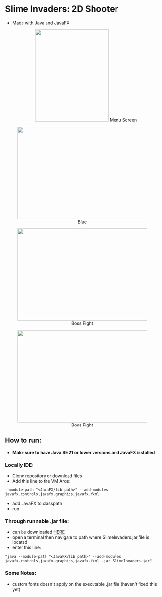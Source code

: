 # Slime Invaders: 2D Shooter
- Made with Java and JavaFX


  <p  align="center">
  <img src="https://github.com/user-attachments/assets/63b8a9b9-100a-4a9f-80a7-060815a8897f" width = "240" height = "300">
    Menu Screen
  </p>

<figure align="center">
  <img src="https://github.com/user-attachments/assets/03cde49b-1650-4f95-8142-60903a104c9d" width = "600" height = "300">
  <figcaption>
    Blue
  </figcaption>
</figure>
<figure align="center">
  <img src="https://github.com/user-attachments/assets/41c2dacf-223b-4900-b9fb-efc763a7141a" width = "600" height = "300">
  <figcaption>
    Boss Fight
  </figcaption>
</figure>
<figure align="center">
  <img src="https://github.com/user-attachments/assets/e7e6c2cc-f8f7-40b9-9ef6-23c1fb00a68a" width = "600" height = "300">
  <figcaption>
    Boss Fight
  </figcaption>
</figure>





## How to run:
- **Make sure to have Java SE 21 or lower versions and JavaFX installed**

### Locally IDE:
- Clone repository or download files
- Add this line to the VM Args:
```
--module-path "<JavaFX/lib path>" --add-modules javafx.controls,javafx.graphics,javafx.fxml
```
- add JavaFX to classpath
- run

### Through runnable .jar file:
- can be downloaded [HERE](https://drive.google.com/file/d/1esINmZQYA-6gaVS8rmJvXtYTfJA9o7Ww/view?usp=sharing)
- open a terminal then navigate to path where SlimeInvaders.jar file is located
- enter this line:
```
"java --module-path "<JavaFX/lib path>" --add-modules javafx.controls,javafx.graphics,javafx.fxml -jar SlimeInvaders.jar"
```

### Some Notes:
- custom fonts doesn't apply on the executable .jar file (haven't fixed this yet)
